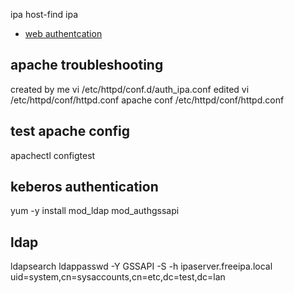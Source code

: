 ipa host-find ipa  
* [web authentcation](https://www.freeipa.org/page/Web_App_Authentication/Example_setup)


## apache troubleshooting
created by me
vi /etc/httpd/conf.d/auth_ipa.conf
edited
vi /etc/httpd/conf/httpd.conf
apache conf
/etc/httpd/conf/httpd.conf 

## test apache config
apachectl configtest

## keberos authentication
yum -y install mod_ldap mod_authgssapi


## ldap
ldapsearch 
ldappasswd -Y GSSAPI -S -h ipaserver.freeipa.local uid=system,cn=sysaccounts,cn=etc,dc=test,dc=lan